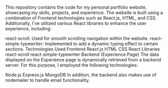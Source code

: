 This repository contains the code for my personal portfolio website, showcasing my skills, projects, and experience. The website is built using a combination of Frontend technologies such as React.js, HTML, and CSS. Additionally, I've utilized various React libraries to enhance the user experience, including:

react-scroll: Used for smooth scrolling navigation within the website.
react-simple-typewriter: Implemented to add a dynamic typing effect to certain sections.
Technologies Used
Frontend
React.js
HTML
CSS
React Libraries
react-scroll
react-simple-typewriter
Backend (Experience Page)
The data displayed on the Experience page is dynamically retrieved from a backend server. For this purpose, I employed the following technologies:

Node.js
Express.js
MongoDB
In addition, the backend also makes use of nodemailer to handle email functionality.
